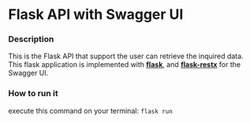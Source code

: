 # Flask API with Swagger UI
### Description
This is the Flask API that support the user can retrieve the inquired data. This flask application is implemented with [**flask**](https://flask.palletsprojects.com/en/3.0.x/), and [**flask-restx**](https://flask-restx.readthedocs.io/en/latest/) for the Swagger UI.
### How to run it
execute this command on your terminal: ```flask run```